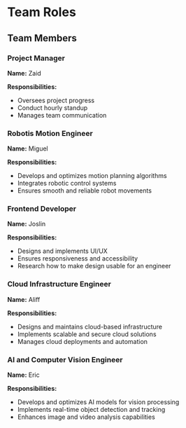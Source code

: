 # Team Roles

## Team Members

### Project Manager
**Name:** Zaid  

**Responsibilities:**
- Oversees project progress
- Conduct hourly standup
- Manages team communication

### Robotis Motion Engineer
**Name:** Miguel 

**Responsibilities:**
- Develops and optimizes motion planning algorithms
- Integrates robotic control systems
- Ensures smooth and reliable robot movements


### Frontend Developer
**Name:** Joslin 

**Responsibilities:**
- Designs and implements UI/UX
- Ensures responsiveness and accessibility
- Research how to make design usable for an engineer

### Cloud Infrastructure Engineer
**Name:** Aliff  

**Responsibilities:**
- Designs and maintains cloud-based infrastructure
- Implements scalable and secure cloud solutions
- Manages cloud deployments and automation

### AI and Computer Vision Engineer
**Name:** Eric 

**Responsibilities:**
- Develops and optimizes AI models for vision processing
- Implements real-time object detection and tracking
- Enhances image and video analysis capabilities


